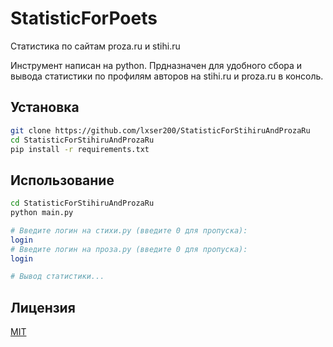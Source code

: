 # StatisticForPoets
Статистика по сайтам proza.ru и stihi.ru

Инструмент написан на python. Прдназначен для удобного сбора и вывода статистики по профилям авторов на stihi.ru и proza.ru в консоль.

## Установка

```bash
git clone https://github.com/lxser200/StatisticForStihiruAndProzaRu
cd StatisticForStihiruAndProzaRu
pip install -r requirements.txt
```

## Использование

```bash
cd StatisticForStihiruAndProzaRu
python main.py

# Введите логин на стихи.ру (введите 0 для пропуска): 
login
# Введите логин на проза.ру (введите 0 для пропуска):
login

# Вывод статистики...
```

## Лицензия
[MIT](https://choosealicense.com/licenses/mit/)
